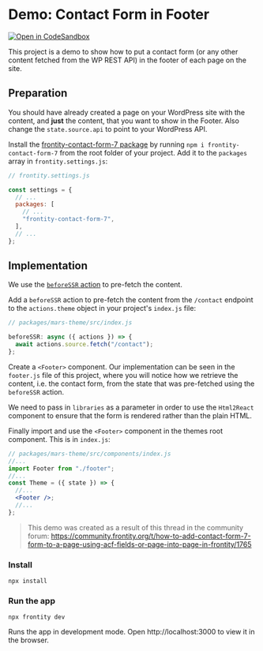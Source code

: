 # Demo: Contact Form in Footer

[![Open in CodeSandbox](https://img.shields.io/badge/Open%20in-CodeSandbox-blue?style=flat-square&logo=codesandbox)](https://githubbox.com/frontity-demos/frontity-examples/tree/master/contact-form)

This project is a demo to show how to put a contact form (or any other content fetched from the WP REST API) in the footer of each page on the site.

## Preparation

You should have already created a page on your WordPress site with the content, and **just** the content, that you want to show in the Footer. Also change the `state.source.api` to point to your WordPress API.

Install the [frontity-contact-form-7 package](https://www.npmjs.com/package/frontity-contact-form-7) by running `npm i frontity-contact-form-7` from the root folder of your project. Add it to the `packages` array in `frontity.settings.js`:

```jsx
// frontity.settings.js

const settings = {
  // ...
  packages: [
    // ...
    "frontity-contact-form-7",
  ],
  // ...
};
```

## Implementation

We use the [`beforeSSR` action](https://docs.frontity.org/learning-frontity/actions#beforessr-server-only-__) to pre-fetch the content.

Add a `beforeSSR` action to pre-fetch the content from the `/contact` endpoint to the `actions.theme` object in your project's `index.js` file:

```jsx
// packages/mars-theme/src/index.js

beforeSSR: async ({ actions }) => {
  await actions.source.fetch("/contact");
};
```

Create a `<Footer>` component. Our implementation can be seen in the `footer.js` file of this project, where you will notice how we retrieve the content, i.e. the contact form, from the state that was pre-fetched using the `beforeSSR` action.

We need to pass in `libraries` as a parameter in order to use the `Html2React` component to ensure that the form is rendered rather than the plain HTML.

Finally import and use the `<Footer>` component in the themes root component. This is in `index.js`:

```jsx
// packages/mars-theme/src/components/index.js
//...
import Footer from "./footer";
//...
const Theme = ({ state }) => {
  //...
  <Footer />;
  //...
};
```

> This demo was created as a result of this thread in the community forum: https://community.frontity.org/t/how-to-add-contact-form-7-form-to-a-page-using-acf-fields-or-page-into-page-in-frontity/1765

### Install

```
npx install
```

### Run the app

```
npx frontity dev
```

Runs the app in development mode. Open http://localhost:3000 to view it in the browser.
